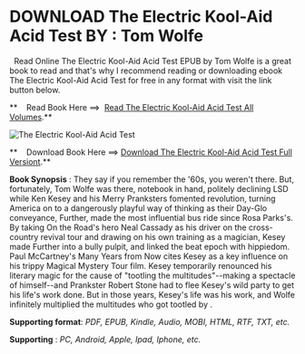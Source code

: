  **DOWNLOAD The Electric Kool-Aid Acid Test BY : Tom Wolfe**
===========================================================

  Read Online The Electric Kool-Aid Acid Test EPUB by Tom Wolfe is a great book to read and that's why I recommend reading or downloading ebook The Electric Kool-Aid Acid Test for free in any format with visit the link button below.

**    Read Book Here ==>  [Read The Electric Kool-Aid Acid Test All Volumes](https://goodreadbook.site/?book=031242759X).**

![The Electric Kool-Aid Acid Test](https://i.gr-assets.com/images/S/compressed.photo.goodreads.com/books/1344321942l/2831038.jpg)

**    Download Book Here ==> [Download The Electric Kool-Aid Acid Test Full Versiont](https://goodreadbook.site/?book=031242759X).**

**Book Synopsis** : They say if you remember the '60s, you weren't there. But, fortunately, Tom Wolfe was there, notebook in hand, politely declining LSD while Ken Kesey and his Merry Pranksters fomented revolution, turning America on to a dangerously playful way of thinking as their Day-Glo conveyance, Further, made the most influential bus ride since Rosa Parks's. By taking On the Road's hero Neal Cassady as his driver on the cross-country revival tour and drawing on his own training as a magician, Kesey made Further into a bully pulpit, and linked the beat epoch with hippiedom. Paul McCartney's Many Years from Now cites Kesey as a key influence on his trippy Magical Mystery Tour film. Kesey temporarily renounced his literary magic for the cause of "tootling the multitudes"--making a spectacle of himself--and Prankster Robert Stone had to flee Kesey's wild party to get his life's work done. But in those years, Kesey's life was his work, and Wolfe infinitely multiplied the multitudes who got tootled by .

**Supporting format**: _PDF, EPUB, Kindle, Audio, MOBI, HTML, RTF, TXT, etc._

**Supporting** : _PC, Android, Apple, Ipad, Iphone, etc._